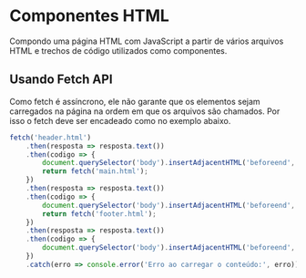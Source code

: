 # Componentes HTML

Compondo uma página HTML com JavaScript a partir de vários arquivos HTML e trechos de código utilizados como componentes.

## Usando Fetch API

Como fetch é assíncrono, ele não garante que os elementos sejam carregados na página na ordem em que os arquivos são chamados. Por isso o fetch deve ser encadeado como no exemplo abaixo.

```js
fetch('header.html')
    .then(resposta => resposta.text())
    .then(codigo => {
        document.querySelector('body').insertAdjacentHTML('beforeend', codigo);
        return fetch('main.html');
    })
    .then(resposta => resposta.text())
    .then(codigo => {
        document.querySelector('body').insertAdjacentHTML('beforeend', codigo);
        return fetch('footer.html');
    })
    .then(resposta => resposta.text())
    .then(codigo => {
        document.querySelector('body').insertAdjacentHTML('beforeend', codigo);
    })
    .catch(erro => console.error('Erro ao carregar o conteúdo:', erro));
```
